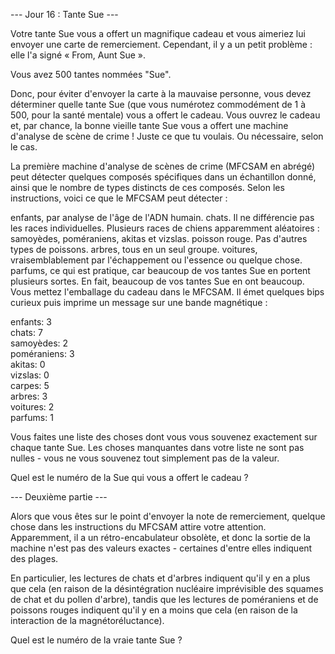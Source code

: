 --- Jour 16 : Tante Sue ---

Votre tante Sue vous a offert un magnifique cadeau et vous aimeriez lui envoyer une carte de remerciement. Cependant, il y a un petit problème : elle l'a signé « From, Aunt Sue ».

Vous avez 500 tantes nommées "Sue".

Donc, pour éviter d'envoyer la carte à la mauvaise personne, vous devez déterminer quelle tante Sue (que vous numérotez commodément de 1 à 500, pour la santé mentale) vous a offert le cadeau. Vous ouvrez le cadeau et, par chance, la bonne vieille tante Sue vous a offert une machine d'analyse de scène de crime ! Juste ce que tu voulais. Ou nécessaire, selon le cas.

La première machine d'analyse de scènes de crime (MFCSAM en abrégé) peut détecter quelques composés spécifiques dans un échantillon donné, ainsi que le nombre de types distincts de ces composés. Selon les instructions, voici ce que le MFCSAM peut détecter :

enfants, par analyse de l'âge de l'ADN humain.
chats. Il ne différencie pas les races individuelles.
Plusieurs races de chiens apparemment aléatoires : samoyèdes, poméraniens, akitas et vizslas.
poisson rouge. Pas d'autres types de poissons.
arbres, tous en un seul groupe.
voitures, vraisemblablement par l'échappement ou l'essence ou quelque chose.
parfums, ce qui est pratique, car beaucoup de vos tantes Sue en portent plusieurs sortes.
En fait, beaucoup de vos tantes Sue en ont beaucoup. Vous mettez l'emballage du cadeau dans le MFCSAM. Il émet quelques bips curieux puis imprime un message sur une bande magnétique :

enfants: 3   
chats: 7  
samoyèdes: 2  
poméraniens: 3  
akitas: 0  
vizslas: 0  
carpes: 5  
arbres: 3  
voitures: 2  
parfums: 1 

Vous faites une liste des choses dont vous vous souvenez exactement sur chaque tante Sue. 
Les choses manquantes dans votre liste ne sont pas nulles - vous ne vous souvenez tout simplement pas de la valeur.

Quel est le numéro de la Sue qui vous a offert le cadeau ?


--- Deuxième partie ---

Alors que vous êtes sur le point d'envoyer la note de remerciement, quelque chose dans les instructions du MFCSAM attire votre attention. Apparemment, il a un rétro-encabulateur obsolète, et donc la sortie de la machine n'est pas des valeurs exactes - certaines d'entre elles indiquent des plages.

En particulier, les lectures de chats et d'arbres indiquent qu'il y en a plus que cela (en raison de la désintégration nucléaire imprévisible des squames de chat et du pollen d'arbre), tandis que les lectures de poméraniens et de poissons rouges indiquent qu'il y en a moins que cela (en raison de la interaction de la magnétoréluctance).

Quel est le numéro de la vraie tante Sue ?

